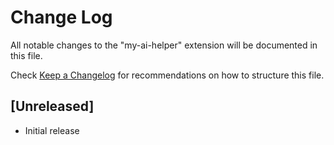 # Change Log

All notable changes to the "my-ai-helper" extension will be documented in this file.

Check [Keep a Changelog](http://keepachangelog.com/) for recommendations on how to structure this file.

## [Unreleased]

- Initial release